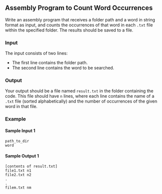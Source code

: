 ## Assembly Program to Count Word Occurrences

Write an assembly program that receives a folder path and a word in string format as input, and counts the occurrences of that word in each `.txt` file within the specified folder. The results should be saved to a file.

### Input

The input consists of two lines:

- The first line contains the folder path.
- The second line contains the word to be searched.

### Output

Your output should be a file named `result.txt` in the folder containing the code. This file should have `n` lines, where each line contains the name of a `.txt` file (sorted alphabetically) and the number of occurrences of the given word in that file.

### Example

#### Sample Input 1

```
path_to_dir
word
```

#### Sample Output 1

```
[contents of result.txt]
file1.txt n1
file2.txt n2
.
.
filem.txt nm
```
